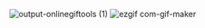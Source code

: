 ![output-onlinegiftools (1)](https://user-images.githubusercontent.com/101756728/159022207-31459025-0002-48af-91e7-1044820cd57b.gif)
![ezgif com-gif-maker](https://user-images.githubusercontent.com/101756728/159074810-85382dfe-3378-45da-9029-60a727034712.gif)
